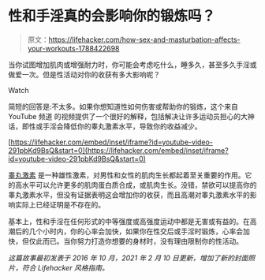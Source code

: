 # 性和手淫真的会影响你的锻炼吗？

> 原文：<https://lifehacker.com/how-sex-and-masturbation-affects-your-workouts-1788422698>

当你试图增加肌肉或增强耐力时，你可能会考虑吃什么，睡多久，甚至多久手淫或做爱一次。但是性活动对你的收获有多大影响呢？

Watch

简短的回答是:不太多。如果你想知道性如何伤害或帮助你的锻炼，这个来自 YouTube 频道 的视频提供了一个很好的解释，包括解决让许多运动员担心的大神话，即性或手淫会降低你的睾丸激素水平，导致你的收益减少。

 [https://lifehacker.com/embed/inset/iframe?id=youtube-video-291pbKd9BsQ&start=0](https://lifehacker.com/embed/inset/iframe?id=youtube-video-291pbKd9BsQ&start=0) 

[睾丸激素](https://en.wikipedia.org/wiki/Testosterone) 是一种雄性激素，对男性和女性的肌肉生长都起着至关重要的作用。它的高水平可以允许更多的肌肉蛋白质合成，或肌肉生长。没错，禁欲可以提高你的睾丸激素水平，但没有证据表明这会增加你的收获，而且高潮对睾丸激素水平的影响实际上已经证明是不存在的。

基本上，性和手淫在任何形式的中等强度或高强度运动中都是无害或有益的。在高潮后的几个小时内，你的心率会加快，如果你在性交后或手淫时锻炼，心率会加快，但仅此而已。当你努力打造你想要的身材时，没有理由限制你的性活动。

*这篇故事最初发表于 2016 年 10 月，2021 年 2 月 10 日更新，增加了新的封面照片，符合 Lifehacker 风格指南。*